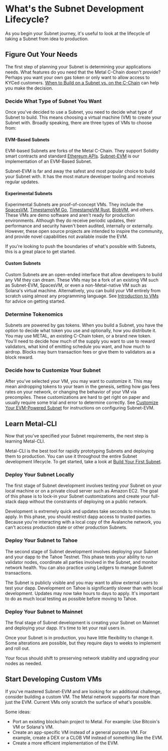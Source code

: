# What's the Subnet Development Lifecycle?

As you begin your Subnet journey, it's useful to look at the lifecycle of taking a Subnet from idea
to production.

## Figure Out Your Needs

The first step of planning your Subnet is determining your applications needs. What features do you
need that the Metal C-Chain doesn't provide? Perhaps you want your own gas token or only want
to allow access to KYCed customers. [When to Build on a Subnet vs. on the C-Chain](./when-to-use-subnet-vs-c-chain.md)
can help you make the decision.

### Decide What Type of Subnet You Want

Once you've decided to use a Subnet, you need to decide what type of Subnet to build. This means
choosing a virtual machine (VM) to create your Subnet with. Broadly speaking, there are three types
of VMs to choose from:

#### EVM-Based Subnets

EVM-based Subnets are forks of the Metal C-Chain. They support Solidity
smart contracts and standard [Ethereum
APIs](/apis/metalgo/apis/c-chain#ethereum-apis).
[Subnet-EVM](https://github.com/MetalBlockchain/subnet-evm) is our implementation
of an EVM-Based Subnet.

Subnet-EVM is far and away the safest and most popular choice to build your Subnet with. It has the
most mature developer tooling and receives regular updates.

#### Experimental Subnets

Experimental Subnets are proof-of-concept VMs. They include the
[SpacesVM](spaces), [TimestampVM Go](create-a-vm-timestampvm), [TimestampVM
Rust](create-a-simple-rust-vm), [BlobVM](create-a-vm-blobvm), and others. These VMs are demo software
and aren't ready for production environments. Although they do receive periodic updates, their performance and security haven't been audited, internally or externally. However, these
open source projects are intended to inspire the community, and provide novel capabilities not
available inside the EVM.

If you're looking to push the boundaries of what's possible with Subnets, this is a great place to
get started.

#### Custom Subnets

Custom Subnets are an open-ended interface that allow developers to build any VM they can dream.
These VMs may be a fork of an existing VM such as Subnet-EVM, SpacesVM, or even a
non-Metal-native VM such as Solana's virtual machine. Alternatively, you can build your VM
entirely from scratch using almost any programming language. See [Introduction to
VMs](introduction-to-vm) for advice on getting started.

### Determine Tokenomics

Subnets are powered by gas tokens. When you build a Subnet, you have the option to decide what token
you use and optionally, how you distribute it. You may use METAL, an existing C-Chain token, or a
brand new token. You'll need to decide how much of the supply you want to use to reward validators,
what kind of emitting schedule you want, and how much to airdrop. Blocks may burn transaction fees
or give them to validators as a block reward.

### Decide how to Customize Your Subnet

After you've selected your VM, you may want to customize it. This may mean airdropping tokens to
your team in the genesis, setting how gas fees rates on your network, or changing the
behavior of your VM via precompiles. These customizations are hard to get right on paper and usually
require some trial and error to determine correctly. See [Customize Your EVM-Powered
Subnet](customize-a-subnet) for instructions on configuring Subnet-EVM.

## Learn Metal-CLI

Now that you've specified your Subnet requirements, the next step is learning Metal-CLI.

Metal-CLI is the best tool for rapidly prototyping Subnets and deploying them to production. You
can use it throughout the entire Subnet development lifecycle. To get started, take a look at [Build
Your First Subnet](build-first-subnet).

### Deploy Your Subnet Locally

The first stage of Subnet development involves testing your Subnet on your local machine or on a
private cloud server such as Amazon EC2. The goal of this phase is to lock-in your Subnet
customizations and create your full-stack dapp without the constraints of deploying on a public
network.

Development is extremely quick and updates take seconds to minutes to apply. In this phase,
you should restrict dapp access to trusted parties. Because you're interacting with a local copy of
the Avalanche network, you can't access production state or other production Subnets.

### Deploy Your Subnet to Tahoe

The second stage of Subnet development involves deploying your Subnet and your dapp to the Tahoe
Testnet. This phase tests your ability to run validator nodes, coordinate all parties involved in
the Subnet, and monitor network health. You can also practice using Ledgers to manage Subnet
transactions.

The Subnet is publicly visible and you may want to allow external users to test your
dapp. Development on Tahoe is significantly slower than with local development. Updates may now take
hours to days to apply. It's important to do as much local testing as possible before moving to
Tahoe.

### Deploy Your Subnet to Mainnet

The final stage of Subnet development is creating your Subnet on Mainnet and deploying your dapp.
It's time to let your real users in.

Once your Subnet is in production, you have little flexibility
to change it. Some alterations are possible, but they require days to weeks to implement and roll
out.

Your focus should shift to preserving network stability and upgrading your nodes as needed.

## Start Developing Custom VMs

If you've mastered Subnet-EVM and are looking for an additional challenge, consider building a
custom VM. The Metal network supports far more than just the EVM. Current VMs only scratch the
surface of what's possible.

Some ideas:

- Port an existing blockchain project to Metal. For example: Use Bitcoin's VM or Solana's VM.
- Create an app-specific VM instead of a general purpose VM. For example, create a DEX
  or a CLOB VM instead of something like the EVM.
- Create a more efficient implementation of the EVM.
